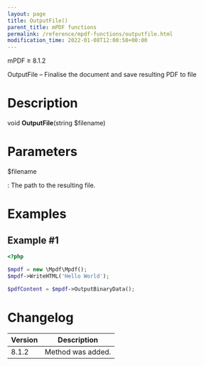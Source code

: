 ```yaml
---
layout: page
title: OutputFile()
parent_title: mPDF functions
permalink: /reference/mpdf-functions/outputfile.html
modification_time: 2022-01-08T12:00:50+00:00
---
```


mPDF &ge; 8.1.2

OutputFile – Finalise the document and save resulting PDF to file

# Description

void **OutputFile**(string <span class="parameter">$filename</span>)

# Parameters

<span class="parameter">$filename</span>

: The path to the resulting file.

# Examples

## Example #1

```php
<?php

$mpdf = new \Mpdf\Mpdf();
$mpdf->WriteHTML('Hello World');

$pdfContent = $mpdf->OutputBinaryData();
```

# Changelog

<table class="table">
<thead>
<tr>
    <th>Version</th>
    <th>Description</th>
</tr>
</thead>
<tbody>
<tr>
    <td>8.1.2</td>
    <td>Method was added.</td>
</tr>
</tbody>
</table>